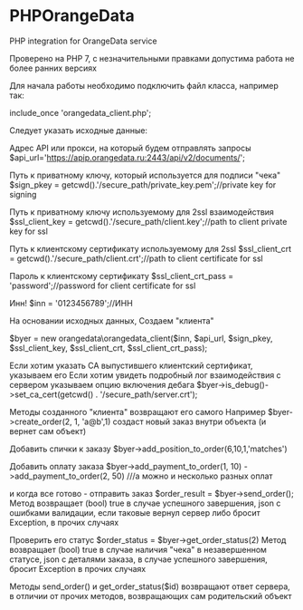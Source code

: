 # PHPOrangeData
PHP integration for OrangeData service

Проверено на PHP 7, с незначительными правками допустима работа не более ранних версиях

Для начала работы необходимо подключить файл класса, например так:

include_once 'orangedata_client.php';

Следует указать исходные данные:

Адрес API или прокси, на который будем отправлять запросы
$api_url='https://apip.orangedata.ru:2443/api/v2/documents/';

Путь к приватному ключу, который используется для подписи "чека"
$sign_pkey = getcwd().'/secure_path/private_key.pem';//private key for signing

Путь к приватному ключу используемому для 2ssl взаимодействия
$ssl_client_key = getcwd().'/secure_path/client.key';//path to client private key for ssl

Путь к клиентскому сертификату используемому для 2ssl
$ssl_client_crt = getcwd().'/secure_path/client.crt';//path to client certificate for ssl

Пароль к клиентскому сертификату
$ssl_client_crt_pass = 'password';//password for client certificate for ssl

Инн!
$inn = '0123456789';//ИНН

На основании исходных данных,
Создаем "клиента"

$byer = new orangedata\orangedata_client($inn, 
        $api_url,
        $sign_pkey,
        $ssl_client_key,
        $ssl_client_crt,
        $ssl_client_crt_pass);
        
Если хотим указать CA выпустившего клиентский сертификат, указываем его
Если хотим увидеть подробный лог взаимодействия с сервером указываем опцию включения дебага
$byer->is_debug()->set_ca_cert(getcwd() . '/secure_path/server.crt');

Методы созданного "клиента" возвращают его самого
Например
$byer->create_order(2, 1, 'a@b',1) создаст новый заказ внутри объекта (и вернет сам объект)

Добавить спички к заказу
$byer->add_position_to_order(6,10,1,'matches')

Добавить оплату заказа
$byer->add_payment_to_order(1, 10)
->add_payment_to_order(2, 50)   ///а можно и несколько разных оплат

и когда все готово - отправить заказ
$order_result = $byer->send_order();
Метод возвращает (bool) true в случае успешного завершения,
json с ошибками валидации, если таковые вернул сервер
либо бросит Exception, в прочих случаях


Проверить его статус
$order_status = $byer->get_order_status(2)
Метод возвращает (bool) true в случае наличия "чека" в незавершенном статусе,
json с деталями заказа, в случае успешного завершения,
бросит Exception в прочих случаях 

Методы send_order() и get_order_status($id) возвращают ответ сервера,
в отличии от прочих методов, возвращающих сам родительский объект


